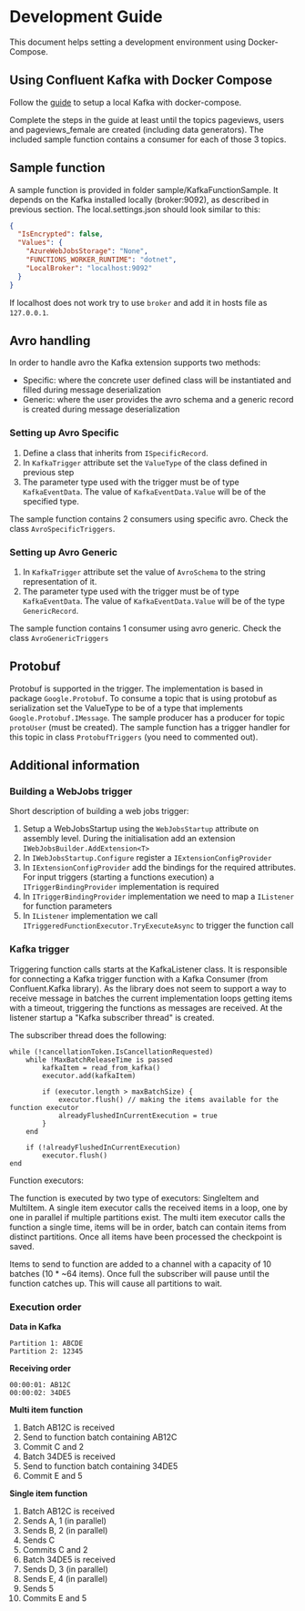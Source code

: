# Development Guide

This document helps setting a development environment using Docker-Compose.

## Using Confluent Kafka with Docker Compose

Follow the [guide](https://docs.confluent.io/current/quickstart/ce-docker-quickstart.html#cp-quick-start-docker) to setup a local Kafka with docker-compose.

Complete the steps in the guide at least until the topics pageviews, users and pageviews_female are created (including data generators). The included sample function contains a consumer for each of those 3 topics.

## Sample function

A sample function is provided in folder sample/KafkaFunctionSample. It depends on the Kafka installed locally (broker:9092), as described in previous section. The local.settings.json should look similar to this:

```json
{
  "IsEncrypted": false,
  "Values": {
    "AzureWebJobsStorage": "None",
    "FUNCTIONS_WORKER_RUNTIME": "dotnet",
    "LocalBroker": "localhost:9092"
  }
}
```

If localhost does not work try to use `broker` and add it in hosts file as `127.0.0.1`.

## Avro handling

In order to handle avro the Kafka extension supports two methods:

- Specific: where the concrete user defined class will be instantiated and filled during message deserialization
- Generic: where the user provides the avro schema and a generic record is created during message deserialization

### Setting up Avro Specific

1. Define a class that inherits from `ISpecificRecord`.
1. In `KafkaTrigger` attribute set the `ValueType` of the class defined in previous step
1. The parameter type used with the trigger must be of type `KafkaEventData`. The value of `KafkaEventData.Value` will be of the specified type.

The sample function contains 2 consumers using specific avro. Check the class `AvroSpecificTriggers`.

### Setting up Avro Generic

1. In `KafkaTrigger` attribute set the value of `AvroSchema` to the string representation of it.
1. The parameter type used with the trigger must be of type `KafkaEventData`. The value of `KafkaEventData.Value` will be of the type `GenericRecord`.

The sample function contains 1 consumer using avro generic. Check the class `AvroGenericTriggers`

## Protobuf

Protobuf is supported in the trigger. The implementation is based in package `Google.Protobuf`. To consume a topic that is using protobuf as serialization set the ValueType to be of a type that implements `Google.Protobuf.IMessage`. The sample producer has a producer for topic `protoUser` (must be created). The sample function has a trigger handler for this topic in class `ProtobufTriggers` (you need to commented out).

## Additional information

### Building a WebJobs trigger

Short description of building a web jobs trigger:

1. Setup a WebJobsStartup using the `WebJobsStartup` attribute on assembly level. During the initialisation add an extension `IWebJobsBuilder.AddExtension<T>`
1. In `IWebJobsStartup.Configure` register a `IExtensionConfigProvider`
1. In `IExtensionConfigProvider` add the bindings for the required attributes. For input triggers (starting a functions execution) a `ITriggerBindingProvider` implementation is required
1. In `ITriggerBindingProvider` implementation we need to map a `IListener` for function parameters
1. In `IListener` implementation we call `ITriggeredFunctionExecutor.TryExecuteAsync` to trigger the function call

### Kafka trigger

Triggering function calls starts at the KafkaListener class. It is responsible for connecting a Kafka trigger function with a Kafka Consumer (from Confluent.Kafka library).
As the library does not seem to support a way to receive message in batches the current implementation loops getting items with a timeout, triggering the functions as messages are received.
At the listener startup a "Kafka subscriber thread" is created.

The subscriber thread does the following:

```
while (!cancellationToken.IsCancellationRequested)
    while !MaxBatchReleaseTime is passed
        kafkaItem = read_from_kafka()
        executor.add(kafkaItem)
        
        if (executor.length > maxBatchSize) {
            executor.flush() // making the items available for the function executor
            alreadyFlushedInCurrentExecution = true
        }
    end
    
    if (!alreadyFlushedInCurrentExecution)
        executor.flush()
end
```

Function executors:

The function is executed by two type of executors: SingleItem and MultiItem.
A single item executor calls the received items in a loop, one by one in parallel if multiple partitions exist. The multi item executor calls the function a single time, items will be in order, batch can contain items from distinct partitions. Once all items have been processed the checkpoint is saved.

Items to send to function are added to a channel with a capacity of 10 batches (10 * ~64 items). Once full the subscriber will pause until the function catches up. This will cause all partitions to wait.

### Execution order

**Data in Kafka**

```
Partition 1: ABCDE
Partition 2: 12345
```

**Receiving order**
```
00:00:01: AB12C
00:00:02: 34DE5
```

**Multi item function**

1. Batch AB12C is received
1. Send to function batch containing AB12C
1. Commit C and 2
1. Batch 34DE5 is received
1. Send to function batch containing 34DE5
1. Commit E and 5

**Single item function**

1. Batch AB12C is received
1. Sends A, 1 (in parallel)
1. Sends B, 2 (in parallel)
1. Sends C
1. Commits C and 2
1. Batch 34DE5 is received
1. Sends D, 3 (in parallel)
1. Sends E, 4 (in parallel)
1. Sends 5
1. Commits E and 5
